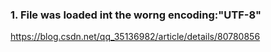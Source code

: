 

### 1. File was loaded int the worng encoding:"UTF-8"

https://blog.csdn.net/qq_35136982/article/details/80780856